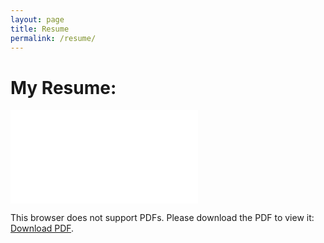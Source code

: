```yaml
---
layout: page
title: Resume
permalink: /resume/
---
```

# My Resume: 
<object data="/assets/resume.pdf" type="application/pdf" width="800px" height="700px">
    <embed src="/assets/resume.pdf">
        <p>This browser does not support PDFs. Please download the PDF to view it: <a href="/assets/resume.pdf">Download PDF</a>.</p>
    </embed>
</object>

